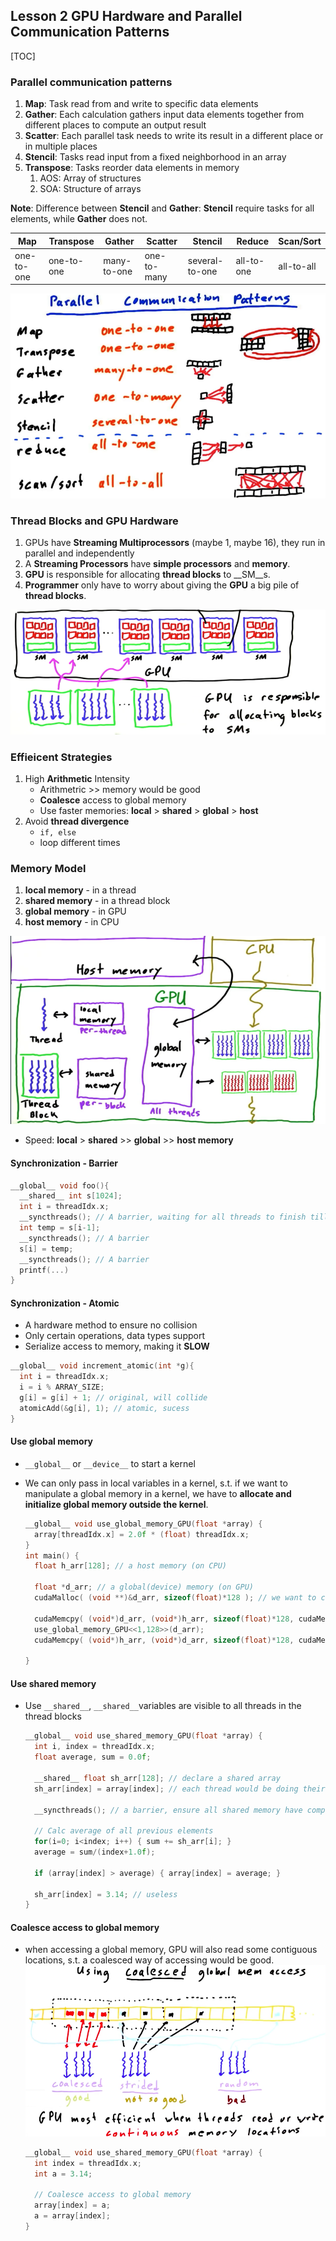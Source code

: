 

## Lesson 2 GPU Hardware and Parallel Communication Patterns

[TOC]

### Parallel communication patterns

1. __Map__: Task read from and write to specific data elements
2. __Gather__: Each calculation gathers input data elements together from different places to compute an output result
3. __Scatter__: Each parallel task needs to write its result in a different place or in multiple places
4. __Stencil__: Tasks read input from a fixed neighborhood in an array
5. __Transpose__: Tasks reorder data elements in memory
   1. AOS: Array of structures
   2. SOA: Structure of arrays

__Note__: Difference between __Stencil__ and __Gather__: __Stencil__ require tasks for all elements, while __Gather__ does not.

| Map        | Transpose  | Gather      | Scatter     | Stencil        | Reduce     | Scan/Sort  |
| ---------- | ---------- | ----------- | ----------- | -------------- | ---------- | ---------- |
| one-to-one | one-to-one | many-to-one | one-to-many | several-to-one | all-to-one | all-to-all |

![patterns](source/patterns.png)

### Thread Blocks and GPU Hardware

1. GPUs have __Streaming Multiprocessors__ (maybe 1, maybe 16), they run in parallel and independently
2. A __Streaming Processors__ have __simple processors__ and __memory__.
3. __GPU__ is responsible for allocating __thread blocks__ to __SM__s.
4. __Programmer__ only have to worry about giving the __GPU__ a big pile of __thread blocks__.

![gpu_sm_threadblock](source/gpu_sm_threadblock.png)

### Effieicent Strategies

1. High __Arithmetic__ Intensity
   - Arithmetric >> memory would be good
   - __Coalesce__ access to global memory
   - Use faster memories: __local__ > __shared__ > __global__ > __host__
2. Avoid __thread divergence__
   -  `if, else`
   - loop different times

### Memory Model

1. __local memory__ - in a thread
2. __shared memory__ - in a thread block
3. __global memory__ - in GPU
4. __host memory__ - in CPU

![memory](source/memory.png)

* Speed: __local__ > __shared__ >> __global__ >> __host memory__


#### Synchronization - Barrier

```cpp
__global__ void foo(){
  __shared__ int s[1024];
  int i = threadIdx.x;
  __syncthreads(); // A barrier, waiting for all threads to finish till this process
  int temp = s[i-1];
  __syncthreads(); // A barrier
  s[i] = temp;
  __syncthreads(); // A barrier
  printf(...)
}
```

#### Synchronization - Atomic

* A hardware method to ensure no collision
* Only certain operations, data types support
* Serialize access to memory, making it __SLOW__

```cpp
__global__ void increment_atomic(int *g){
  int i = threadIdx.x;
  i = i % ARRAY_SIZE;
  g[i] = g[i] + 1; // original, will collide
  atomicAdd(&g[i], 1); // atomic, sucess
}
```



#### Use global memory

* `__global__` or `__device__` to start a kernel
* We can only pass in local variables in a kernel, s.t. if we want to manipulate a global memory in a kernel, we have to __allocate and initialize global memory outside the kernel__.

  ```cpp
  __global__ void use_global_memory_GPU(float *array) {
    array[threadIdx.x] = 2.0f * (float) threadIdx.x;
  }
  int main() {
    float h_arr[128]; // a host memory (on CPU)

    float *d_arr; // a global(device) memory (on GPU)
    cudaMalloc( (void **)&d_arr, sizeof(float)*128 ); // we want to change the pointer of d_arr, s.t. we have to pass (void**)

    cudaMemcpy( (void*)d_arr, (void*)h_arr, sizeof(float)*128, cudaMemcpyHostToDevice ); // initialize
    use_global_memory_GPU<<1,128>>(d_arr);
    cudaMemcpy( (void*)h_arr, (void*)d_arr, sizeof(float)*128, cudaMemcpyDeviceToHost ); // copy back

  }
  ```

#### Use shared memory

* Use `__shared__`, `__shared__`variables are visible to all threads in the thread blocks

  ```cpp
  __global__ void use_shared_memory_GPU(float *array) {
    int i, index = threadIdx.x;
    float average, sum = 0.0f;

    __shared__ float sh_arr[128]; // declare a shared array
    sh_arr[index] = array[index]; // each thread would be doing their job

    __syncthreads(); // a barrier, ensure all shared memory have complete the operation.

    // Calc average of all previous elements
    for(i=0; i<index; i++) { sum += sh_arr[i]; }
    average = sum/(index+1.0f);

    if (array[index] > average) { array[index] = average; }

    sh_arr[index] = 3.14; // useless
  }
  ```

#### Coalesce access to global memory

* when accessing a global memory, GPU will also read some contiguous locations, s.t. a coalesced way of accessing would be good.
  ![coaleced_access_global_memory](source/coaleced_access_global_memory.png)
  ```cpp
  __global__ void use_shared_memory_GPU(float *array) {
    int index = threadIdx.x;
    int a = 3.14;

    // Coalesce access to global memory
    array[index] = a;
    a = array[index];
  }
  ```








